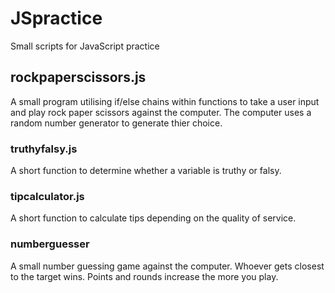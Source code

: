 # JSpractice
Small scripts for JavaScript practice

## rockpaperscissors.js
A small program utilising if/else chains within functions to take a user input and play rock paper scissors against the computer. The computer uses a random number generator to generate thier choice.

### truthyfalsy.js
A short function to determine whether a variable is truthy or falsy.

### tipcalculator.js
A short function to calculate tips depending on the quality of service.

### numberguesser
A small number guessing game against the computer. Whoever gets closest to the target wins. Points and rounds increase the more you play.